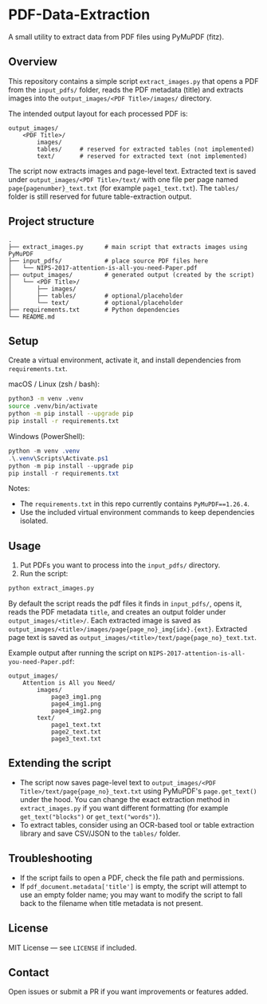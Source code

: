 # PDF-Data-Extraction

A small utility to extract data from PDF files using PyMuPDF (fitz).

## Overview

This repository contains a simple script `extract_images.py` that opens a PDF from the `input_pdfs/` folder, reads the PDF metadata (title) and extracts images into the `output_images/<PDF Title>/images/` directory.

The intended output layout for each processed PDF is:

```
output_images/
	<PDF Title>/
		images/
		tables/     # reserved for extracted tables (not implemented)
		text/       # reserved for extracted text (not implemented)
```

The script now extracts images and page-level text. Extracted text is saved under `output_images/<PDF Title>/text/` with one file per page named `page{pagenumber}_text.txt` (for example `page1_text.txt`). The `tables/` folder is still reserved for future table-extraction output.

## Project structure

```
.
├── extract_images.py      # main script that extracts images using PyMuPDF
├── input_pdfs/            # place source PDF files here
│   └── NIPS-2017-attention-is-all-you-need-Paper.pdf
├── output_images/         # generated output (created by the script)
│   └── <PDF Title>/
│       ├── images/
│       ├── tables/        # optional/placeholder
│       └── text/          # optional/placeholder
├── requirements.txt       # Python dependencies
└── README.md
```

## Setup

Create a virtual environment, activate it, and install dependencies from `requirements.txt`.

macOS / Linux (zsh / bash):

```bash
python3 -m venv .venv
source .venv/bin/activate
python -m pip install --upgrade pip
pip install -r requirements.txt
```

Windows (PowerShell):

```powershell
python -m venv .venv
.\.venv\Scripts\Activate.ps1
python -m pip install --upgrade pip
pip install -r requirements.txt
```

Notes:
- The `requirements.txt` in this repo currently contains `PyMuPDF==1.26.4`.
- Use the included virtual environment commands to keep dependencies isolated.

## Usage

1. Put PDFs you want to process into the `input_pdfs/` directory.
2. Run the script:

```bash
python extract_images.py
```

By default the script reads the pdf files it finds in `input_pdfs/`, opens it, reads the PDF metadata `title`, and creates an output folder under `output_images/<title>/`. Each extracted image is saved as `output_images/<title>/images/page{page_no}_img{idx}.{ext}`. Extracted page text is saved as `output_images/<title>/text/page{page_no}_text.txt`.

Example output after running the script on `NIPS-2017-attention-is-all-you-need-Paper.pdf`:

```
output_images/
	Attention is All you Need/
		images/
			page3_img1.png
			page4_img1.png
			page4_img2.png
		text/
			page1_text.txt
			page2_text.txt
			page3_text.txt
```

## Extending the script

- The script now saves page-level text to `output_images/<PDF Title>/text/page{page_no}_text.txt` using PyMuPDF's `page.get_text()` under the hood. You can change the exact extraction method in `extract_images.py` if you want different formatting (for example `get_text("blocks")` or `get_text("words")`).
- To extract tables, consider using an OCR-based tool or table extraction library and save CSV/JSON to the `tables/` folder.

## Troubleshooting

- If the script fails to open a PDF, check the file path and permissions.
- If `pdf_document.metadata['title']` is empty, the script will attempt to use an empty folder name; you may want to modify the script to fall back to the filename when title metadata is not present.

## License

MIT License — see `LICENSE` if included.

## Contact

Open issues or submit a PR if you want improvements or features added.
